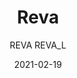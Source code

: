 ---
designer: "Patrick Jouin"
description: "Reva%20is%20an%20outdoor%20collection%20with%20smooth%20lines%20and%20generous%20sizes.%20The%20Sun%20lounger%20has%20a%20thin%20extruded%20aluminum%20frame%2C%20two%20tapered%20die-cast%20aluminum%20legs%20and%20two%20rear%20rubber-coated%20wheels%20for%20easy%20movement.%20The%20reclining%20backrest%20can%20be%20lifted%20up%20to%20find%20the%20most%20comfortable%20position.%20Cushion%20in%20water%20repellent%2C%20UV-resistant%20fabric%20and%20draining%20polyurethane%20foam%20inside."
image_primary: "img/Reva-L_05_zoom.jpg"
image_secondary: "img/Reva-L_06_zoom.jpg"
manufacturer: "Pedrali"
href: "https://www.pedrali.it/en/products/catalog/Sun-Lounger-REVA-REVA_L/"
subtitle: "REVA REVA_L"
tags: 
  - "Pedrali"
  - "Lounge Seating"
title: "Reva"
category: "Lounge Seating"
slug: "/manufacturers/pedrali/lounge-seating/patrick-jouin-reva"
date: "2021-02-19"
---